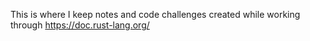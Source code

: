 This is where I keep notes and code challenges created while working through https://doc.rust-lang.org/